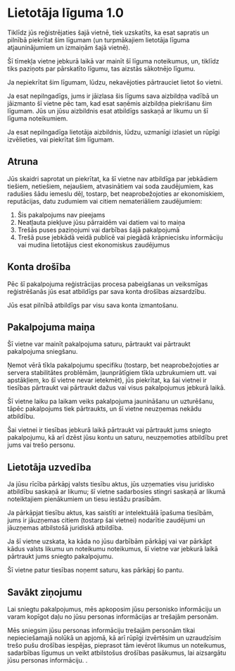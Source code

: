 # Lietotāja līguma 1.0

Tiklīdz jūs reģistrējaties šajā vietnē, tiek uzskatīts, ka esat sapratis un pilnībā piekrītat šim līgumam (un turpmākajiem lietotāja līguma atjauninājumiem un izmaiņām šajā vietnē).

Šī tīmekļa vietne jebkurā laikā var mainīt šī līguma noteikumus, un, tiklīdz tiks paziņots par pārskatīto līgumu, tas aizstās sākotnējo līgumu.

Ja nepiekrītat šim līgumam, lūdzu, nekavējoties pārtrauciet lietot šo vietni.

Ja esat nepilngadīgs, jums ir jāizlasa šis līgums sava aizbildņa vadībā un jāizmanto šī vietne pēc tam, kad esat saņēmis aizbildņa piekrišanu šim līgumam. Jūs un jūsu aizbildnis esat atbildīgs saskaņā ar likumu un šī līguma noteikumiem.

Ja esat nepilngadīga lietotāja aizbildnis, lūdzu, uzmanīgi izlasiet un rūpīgi izvēlieties, vai piekrītat šim līgumam.

## Atruna

Jūs skaidri saprotat un piekrītat, ka šī vietne nav atbildīga par jebkādiem tiešiem, netiešiem, nejaušiem, atvasinātiem vai soda zaudējumiem, kas radušies šādu iemeslu dēļ, tostarp, bet neaprobežojoties ar ekonomiskiem, reputācijas, datu zudumiem vai citiem nemateriāliem zaudējumiem:

1. Šis pakalpojums nav pieejams
1. Neatļauta piekļuve jūsu pārraidēm vai datiem vai to maiņa
1. Trešās puses paziņojumi vai darbības šajā pakalpojumā
1. Trešā puse jebkādā veidā publicē vai piegādā krāpniecisku informāciju vai mudina lietotājus ciest ekonomiskus zaudējumus

## Konta drošība

Pēc šī pakalpojuma reģistrācijas procesa pabeigšanas un veiksmīgas reģistrēšanās jūs esat atbildīgs par sava konta drošības aizsardzību.

Jūs esat pilnībā atbildīgs par visu sava konta izmantošanu.

## Pakalpojuma maiņa

Šī vietne var mainīt pakalpojuma saturu, pārtraukt vai pārtraukt pakalpojuma sniegšanu.

Ņemot vērā tīkla pakalpojumu specifiku (tostarp, bet neaprobežojoties ar servera stabilitātes problēmām, ļaunprātīgiem tīkla uzbrukumiem utt. vai apstākļiem, ko šī vietne nevar ietekmēt), jūs piekrītat, ka šai vietnei ir tiesības pārtraukt vai pārtraukt dažus vai visus pakalpojumus jebkurā laikā.

Šī vietne laiku pa laikam veiks pakalpojuma jaunināšanu un uzturēšanu, tāpēc pakalpojums tiek pārtraukts, un šī vietne neuzņemas nekādu atbildību.

Šai vietnei ir tiesības jebkurā laikā pārtraukt vai pārtraukt jums sniegto pakalpojumu, kā arī dzēst jūsu kontu un saturu, neuzņemoties atbildību pret jums vai trešo personu.

## Lietotāja uzvedība

Ja jūsu rīcība pārkāpj valsts tiesību aktus, jūs uzņematies visu juridisko atbildību saskaņā ar likumu; šī vietne sadarbosies stingri saskaņā ar likumā noteiktajiem pienākumiem un tiesu iestāžu prasībām.

Ja pārkāpjat tiesību aktus, kas saistīti ar intelektuālā īpašuma tiesībām, jums ir jāuzņemas citiem (tostarp šai vietnei) nodarītie zaudējumi un jāuzņemas atbilstošā juridiskā atbildība.

Ja šī vietne uzskata, ka kāda no jūsu darbībām pārkāpj vai var pārkāpt kādus valsts likumu un noteikumu noteikumus, šī vietne var jebkurā laikā pārtraukt jums sniegto pakalpojumu.

Šī vietne patur tiesības noņemt saturu, kas pārkāpj šo pantu.

## Savākt ziņojumu

Lai sniegtu pakalpojumus, mēs apkoposim jūsu personisko informāciju un varam kopīgot daļu no jūsu personas informācijas ar trešajām personām.

Mēs sniegsim jūsu personas informāciju trešajām personām tikai nepieciešamajā nolūkā un apjomā, kā arī rūpīgi izvērtēsim un uzraudzīsim trešo pušu drošības iespējas, pieprasot tām ievērot likumus un noteikumus, sadarbības līgumus un veikt atbilstošus drošības pasākumus, lai aizsargātu jūsu personas informāciju. .
